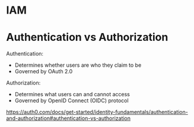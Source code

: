 # IAM

# Authentication vs Authorization

Authentication:
 * Determines whether users are who they claim to be
 * Governed by OAuth 2.0

Authorization: 
 * Determines what users can and cannot access
 * Governed by OpenID Connect (OIDC) protocol

https://auth0.com/docs/get-started/identity-fundamentals/authentication-and-authorization#authentication-vs-authorization
